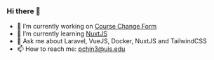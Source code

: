 ### Hi there 👋

- 🔭 I’m currently working on [Course Change Form](https://github.com/uisits/ccf)
- 🌱 I’m currently learning [NuxtJS](https://nuxtjs.org/)
- 💬 Ask me about Laravel, VueJS, Docker, NuxtJS and TailwindCSS
- 📫 How to reach me: pchin3@uis.edu
<!--
- 👯 I’m looking to collaborate on ...
- 🤔 I’m looking for help with ...
- 😄 Pronouns: ...
- ⚡ Fun fact: ...
-->
